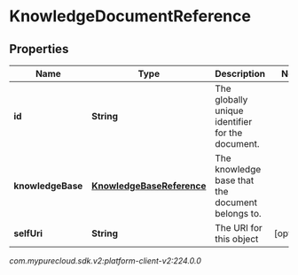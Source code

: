 # KnowledgeDocumentReference


## Properties

| Name | Type | Description | Notes |
| ------------ | ------------- | ------------- | ------------- |
| **id** | **String** | The globally unique identifier for the document. |  |
| **knowledgeBase** | [**KnowledgeBaseReference**](KnowledgeBaseReference) | The knowledge base that the document belongs to. |  |
| **selfUri** | **String** | The URI for this object |  [optional] |




_com.mypurecloud.sdk.v2:platform-client-v2:224.0.0_
